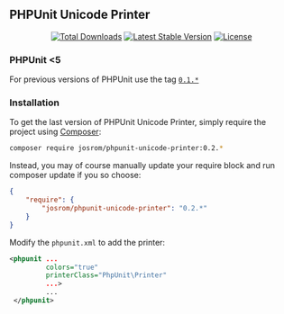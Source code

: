 ## PHPUnit Unicode Printer

<p align="center">
<a href="https://packagist.org/packages/josrom/phpunit-unicode-printer"><img src="https://poser.pugx.org/josrom/phpunit-unicode-printer/d/total.svg" alt="Total Downloads"></a>
<a href="https://packagist.org/packages/josrom/phpunit-unicode-printer"><img src="https://poser.pugx.org/josrom/phpunit-unicode-printer/v/stable.svg" alt="Latest Stable Version"></a>
<a href="https://packagist.org/packages/josrom/phpunit-unicode-printer"><img src="https://poser.pugx.org/josrom/phpunit-unicode-printer/license.svg" alt="License"></a>
</p>

### PHPUnit <5

For previous versions of PHPUnit use the tag [`0.1.*`](https://github.com/JoseVte/phpunit-unicode-printer/tree/0.1.0)

### Installation

To get the last version of PHPUnit Unicode Printer, simply require the project using [Composer](https://getcomposer.org/):

```bash
composer require josrom/phpunit-unicode-printer:0.2.*
```

Instead, you may of course manually update your require block and run composer update if you so choose:

```json
{
    "require": {
        "josrom/phpunit-unicode-printer": "0.2.*"
    }
}
```

Modify the `phpunit.xml` to add the printer:

```xml
<phpunit ...
         colors="true"
         printerClass="PhpUnit\Printer"
         ...>
         ...
 </phpunit>
```